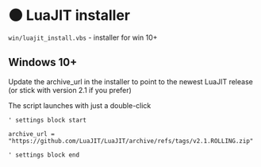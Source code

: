 # 🌑 LuaJIT installer

`win/luajit_install.vbs` - installer for win 10+

## Windows 10+

Update the archive_url in the installer to point to the newest LuaJIT release (or stick with version 2.1 if you prefer)

The script launches with just a double-click

```VB
' settings block start

archive_url = "https://github.com/LuaJIT/LuaJIT/archive/refs/tags/v2.1.ROLLING.zip"

' settings block end
```
